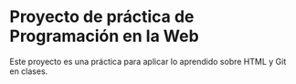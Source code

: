 # Proyecto de práctica de Programación en la Web

Este proyecto es una práctica para aplicar lo aprendido sobre HTML y Git en clases.
